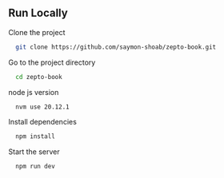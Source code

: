 ## Run Locally

Clone the project

```bash
  git clone https://github.com/saymon-shoab/zepto-book.git
```

Go to the project directory

```bash
  cd zepto-book
```
node js version

```bash
  nvm use 20.12.1
```
Install dependencies

```bash
  npm install
```

Start the server

```bash
  npm run dev
